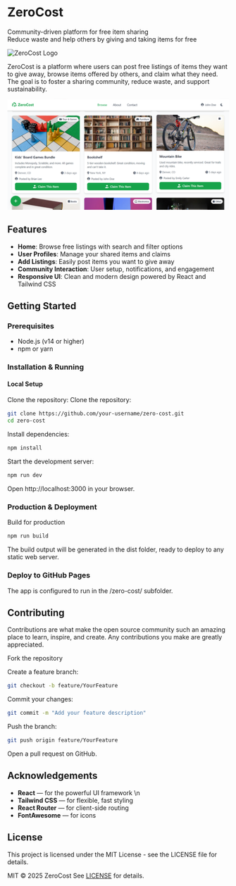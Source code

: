 # ZeroCost

Community-driven platform for free item sharing  
Reduce waste and help others by giving and taking items for free

![ZeroCost Logo](favicon.ico)

ZeroCost is a platform where users can post free listings of items they want to give away, browse items offered by others, and claim what they need. The goal is to foster a sharing community, reduce waste, and support sustainability.

![Screenshot](screenshot.png)

## Features

- **Home**: Browse free listings with search and filter options  
- **User Profiles**: Manage your shared items and claims  
- **Add Listings**: Easily post items you want to give away  
- **Community Interaction**: User setup, notifications, and engagement  
- **Responsive UI**: Clean and modern design powered by React and Tailwind CSS  

## Getting Started

### Prerequisites

- Node.js (v14 or higher)  
- npm or yarn  

### Installation & Running

#### Local Setup

Clone the repository:
Clone the repository:

```bash
git clone https://github.com/your-username/zero-cost.git
cd zero-cost
```

Install dependencies:

```bash
npm install
```

Start the development server:

```bash
npm run dev
```

Open http://localhost:3000 in your browser.


### Production & Deployment

Build for production
```bash
npm run build
```

The build output will be generated in the dist folder, ready to deploy to any static web server.

### Deploy to GitHub Pages

The app is configured to run in the /zero-cost/ subfolder.


## Contributing

Contributions are what make the open source community such an amazing place to learn, inspire, and create. Any contributions you make are greatly appreciated.

Fork the repository

Create a feature branch:

```bash
git checkout -b feature/YourFeature
```

Commit your changes:

```bash
git commit -m "Add your feature description"
```

Push the branch:

```bash
git push origin feature/YourFeature
```

Open a pull request on GitHub.


## Acknowledgements

- **React** — for the powerful UI framework \n
- **Tailwind CSS** — for flexible, fast styling
- **React Router** — for client-side routing
- **FontAwesome** — for icons


## License

This project is licensed under the MIT License - see the LICENSE file for details.

MIT © 2025 ZeroCost
See [LICENSE](./LICENSE) for details.

